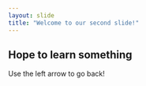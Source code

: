 ```yaml
---
layout: slide
title: "Welcome to our second slide!"
---
```

## Hope to learn something 

Use the left arrow to go back!

